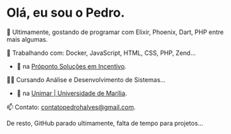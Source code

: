 # Olá, eu sou o Pedro.

🌱 Ultimamente, gostando de programar com Elixir, Phoenix, Dart, PHP entre mais algumas.

🔨 Trabalhando com: Docker, JavaScript, HTML, CSS, PHP, Zend...
- 💼 na [Próponto Soluções em Incentivo](https://www.linkedin.com/company/pr%C3%B3ponto/mycompany/).

👨‍💻 Cursando Análise e Desenvolvimento de Sistemas...
- 🏫 na [Unimar | Universidade de Marília](https://unimar.br/).

📫 Contato: contatopedrohalves@gmail.com.

De resto, GitHub parado ultimamente, falta de tempo para projetos...
  
<!-- <div>
  <img src="https://github-readme-stats.vercel.app/api/top-langs/?username=pedrohaveloso&layout=compact&theme=transparent&include_all_commits=true&count_private=true"/>
</div> 
<br />
<br /> -->
<!-- <div>
  <img height="50" src="https://cdn.jsdelivr.net/gh/devicons/devicon/icons/flutter/flutter-original.svg" />
  <img height="50" src="https://cdn.jsdelivr.net/gh/devicons/devicon/icons/dart/dart-original.svg" />
  <img height="50" src="https://cdn.jsdelivr.net/gh/devicons/devicon/icons/php/php-plain.svg" />
</div> -->

          
